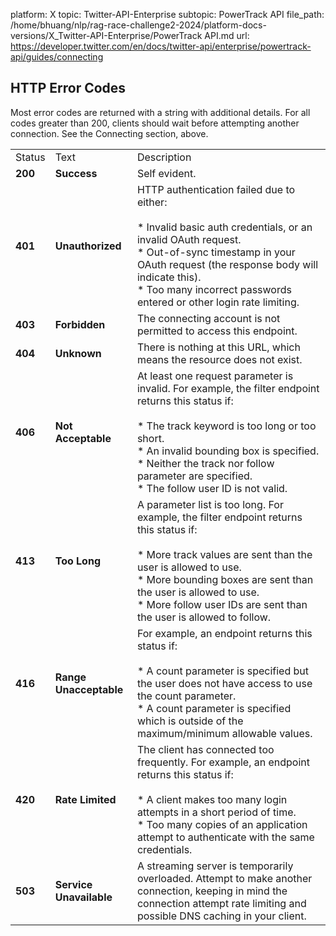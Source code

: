 platform: X
topic: Twitter-API-Enterprise
subtopic: PowerTrack API
file_path: /home/bhuang/nlp/rag-race-challenge2-2024/platform-docs-versions/X_Twitter-API-Enterprise/PowerTrack API.md
url: https://developer.twitter.com/en/docs/twitter-api/enterprise/powertrack-api/guides/connecting


## HTTP Error Codes

Most error codes are returned with a string with additional details. For all codes greater than 200, clients should wait before attempting another connection. See the Connecting section, above.

|     |     |     |
| --- | --- | --- |
| Status | Text | Description |
| **200** | **Success** | Self evident. |
| **401** | **Unauthorized** | HTTP authentication failed due to either:<br><br>* Invalid basic auth credentials, or an invalid OAuth request.<br>* Out-of-sync timestamp in your OAuth request (the response body will indicate this).<br>* Too many incorrect passwords entered or other login rate limiting. |
| **403** | **Forbidden** | The connecting account is not permitted to access this endpoint. |
| **404** | **Unknown** | There is nothing at this URL, which means the resource does not exist. |
| **406** | **Not Acceptable** | At least one request parameter is invalid. For example, the filter endpoint returns this status if:<br><br>* The track keyword is too long or too short.<br>* An invalid bounding box is specified.<br>* Neither the track nor follow parameter are specified.<br>* The follow user ID is not valid. |
| **413** | **Too Long** | A parameter list is too long. For example, the filter endpoint returns this status if:<br><br>* More track values are sent than the user is allowed to use.<br>* More bounding boxes are sent than the user is allowed to use.<br>* More follow user IDs are sent than the user is allowed to follow. |
| **416** | **Range Unacceptable** | For example, an endpoint returns this status if:<br><br>* A count parameter is specified but the user does not have access to use the count parameter.<br>* A count parameter is specified which is outside of the maximum/minimum allowable values. |
| **420** | **Rate Limited** | The client has connected too frequently. For example, an endpoint returns this status if:<br><br>* A client makes too many login attempts in a short period of time.<br>* Too many copies of an application attempt to authenticate with the same credentials. |
| **503** | **Service Unavailable** | A streaming server is temporarily overloaded. Attempt to make another connection, keeping in mind the connection attempt rate limiting and possible DNS caching in your client. |